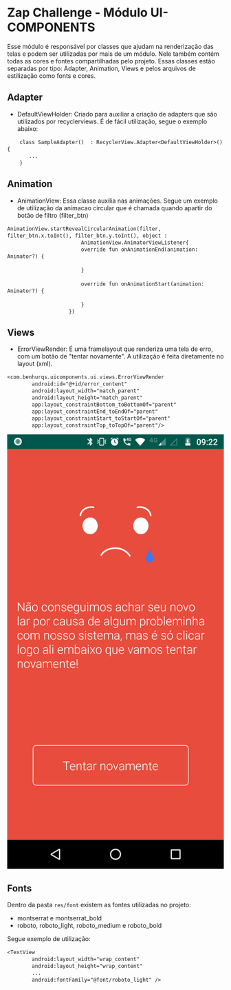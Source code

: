 # Zap Challenge - Módulo UI-COMPONENTS

Esse módulo é responsável por classes que ajudam na renderização das telas e podem ser utilizadas por mais de um módulo. Nele também contém todas as cores e fontes compartilhadas pelo projeto. 
Essas classes estão separadas por tipo: Adapter, Animation, Views e pelos arquivos de estilização como fonts e cores.  


## Adapter
- DefaultViewHolder: Criado para auxiliar a criação de adapters que são utilizados por recyclerviews. 
É de fácil utilização, segue o exemplo abaixo: 

```
    class SampleAdapter()  : RecyclerView.Adapter<DefaultViewHolder>() {
       ...
    }
```

## Animation
- AnimationView: Essa classe auxilia nas animações.
Segue um exemplo de utilização da animacao circular que é chamada quando apartir do botão de filtro (filter_btn)

``` 
AnimationView.startRevealCircularAnimation(filter, filter_btn.x.toInt(), filter_btn.y.toInt(), object :
                        AnimationView.AnimatorViewListener{
                        override fun onAnimationEnd(animation: Animator?) {

                        }

                        override fun onAnimationStart(animation: Animator?) {
                            
                        }
                    })
```


## Views
- ErrorViewRender: É uma framelayout que renderiza uma tela de erro, com um botão de "tentar novamente".
A utilização é feita diretamente no layout (xml).

``` 
<com.benhurqs.uicomponents.ui.views.ErrorViewRender
        android:id="@+id/error_content"
        android:layout_width="match_parent"
        android:layout_height="match_parent"
        app:layout_constraintBottom_toBottomOf="parent"
        app:layout_constraintEnd_toEndOf="parent"
        app:layout_constraintStart_toStartOf="parent"
        app:layout_constraintTop_toTopOf="parent"/>
```


![Error view](../../imgs/error_view.png?raw=true) 

## Fonts
Dentro da pasta ``` res/font ``` existem as fontes utilizadas no projeto:
- montserrat e montserrat_bold
- roboto, roboto_light, roboto_medium e roboto_bold

Segue exemplo de utilização:

```
<TextView
        android:layout_width="wrap_content"
        android:layout_height="wrap_content"
        ...
        android:fontFamily="@font/roboto_light" />

```



